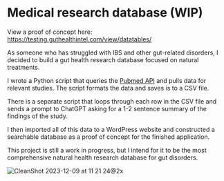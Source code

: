 # Medical research database (WIP)

View a proof of concept here: https://testing.guthealthintel.com/view/datatables/ 

As someone who has struggled with IBS and other gut-related disorders, I decided to build a gut health research database focused on natural treatments.

I wrote a Python script that queries the [Pubmed API](https://www.ncbi.nlm.nih.gov/home/develop/api/) and pulls data for relevant studies. The script formats the data and saves is to a CSV file.

There is a separate script that loops through each row in the CSV file and sends a prompt to ChatGPT asking for a 1-2 sentence summary of the findings of the study.

I then imported all of this data to a WordPress website and constructed a searchable database as a proof of concept for the finished application.

This project is still a work in progress, but I intend for it to be the most comprehensive natural health research database for gut disorders.

![CleanShot 2023-12-09 at 11 21 24@2x](https://github.com/caseyburridge/projects/assets/153317166/4a6fd954-0884-41b5-95ba-45162329d666)
